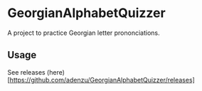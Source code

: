 # GeorgianAlphabetQuizzer
A project to practice Georgian letter prononciations.

## Usage
See releases (here)[https://github.com/adenzu/GeorgianAlphabetQuizzer/releases]
